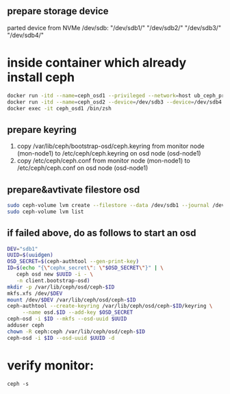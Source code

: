 ## prepare storage device
parted device from NVMe /dev/sdb: "/dev/sdb1/" "/dev/sdb2/" "/dev/sdb3/" "/dev/sdb4/"

# inside container which already install ceph
```bash
docker run -itd --name=ceph_osd1 --privileged --network=host ub_ceph_prod:v17.1.0
docker run -itd --name=ceph_osd2 --device=/dev/sdb3 --device=/dev/sdb4 -v /dev/sdb3:/dev/sdb3 -v /dev/sdb4:/dev/sdb4 --network=host ub_ceph_prod:v17.1.0
docker exec -it ceph_osd1 /bin/zsh
```

## prepare keyring
1. copy /var/lib/ceph/bootstrap-osd/ceph.keyring from monitor node (mon-node1) to /etc/ceph/ceph.keyring on osd node (osd-node1)
2. copy /etc/ceph/ceph.conf from monitor node (mon-node1) to /etc/ceph/ceph.conf on osd node (osd-node1)

## prepare&avtivate filestore osd
```bash
sudo ceph-volume lvm create --filestore --data /dev/sdb1 --journal /dev/sdb2
sudo ceph-volume lvm list
```

## if failed above, do as follows to start an osd
```bash
DEV="sdb1"
UUID=$(uuidgen)
OSD_SECRET=$(ceph-authtool --gen-print-key)
ID=$(echo "{\"cephx_secret\": \"$OSD_SECRET\"}" | \
   ceph osd new $UUID -i - \
   -n client.bootstrap-osd)
mkdir -p /var/lib/ceph/osd/ceph-$ID
mkfs.xfs /dev/$DEV
mount /dev/$DEV /var/lib/ceph/osd/ceph-$ID
ceph-authtool --create-keyring /var/lib/ceph/osd/ceph-$ID/keyring \
     --name osd.$ID --add-key $OSD_SECRET
ceph-osd -i $ID --mkfs --osd-uuid $UUID
adduser ceph
chown -R ceph:ceph /var/lib/ceph/osd/ceph-$ID
ceph-osd -i $ID --osd-uuid $UUID -d
```


# verify monitor:
`ceph -s`

